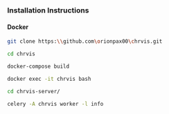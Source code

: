 ### Installation Instructions

#### Docker

```sh
git clone https:\\github.com\orionpax00\chrvis.git
```
```sh
cd chrvis
```
```sh
docker-compose build
```
```sh
docker exec -it chrvis bash
```

```sh
cd chrvis-server/
```
```sh
celery -A chrvis worker -l info
```

